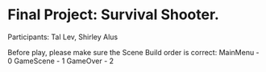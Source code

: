 # Final Project: Survival Shooter.
Participants: Tal Lev, Shirley Alus

Before play, please make sure the Scene Build order is correct:
MainMenu - 0 
GameScene - 1
GameOver - 2 
